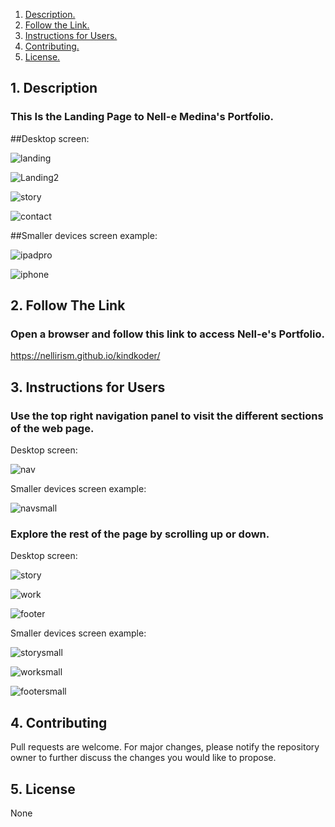 1. [ Description. ](#desc)
2. [ Follow the Link. ](#urlz)
3. [ Instructions for Users. ](#tips)
4. [ Contributing. ](#contributing)
5. [ License. ](#license)

<a name="desc"></a>
## 1. Description


### This Is the Landing Page to Nell-e Medina's Portfolio.


##Desktop screen:

![landing](https://user-images.githubusercontent.com/71202250/124372674-f4528b00-dc40-11eb-8f8b-0eb7fdb8a6c5.JPG)

![Landing2](https://user-images.githubusercontent.com/71202250/124372676-f74d7b80-dc40-11eb-8e89-e0ef5f0ef7c6.JPG)

![story](https://user-images.githubusercontent.com/71202250/124372681-fae10280-dc40-11eb-9394-158f372c466c.jpg)

![contact](https://user-images.githubusercontent.com/71202250/124372682-fe748980-dc40-11eb-8858-2648b080cfa5.JPG)


##Smaller devices screen example:

![ipadpro](https://user-images.githubusercontent.com/71202250/124372726-61feb700-dc41-11eb-978f-9780948efb5e.JPG)

![iphone](https://user-images.githubusercontent.com/71202250/124372728-63c87a80-dc41-11eb-9783-cd91d9ec3e50.JPG)


<a name="urlz"></a>
## 2. Follow The Link

### Open a browser and follow this link to access Nell-e's Portfolio.


https://nellirism.github.io/kindkoder/

<a name="tips"></a>
## 3. Instructions for Users


### Use the top right navigation panel to visit the different sections of the web page.

Desktop screen:

![nav](https://user-images.githubusercontent.com/71202250/113500117-5bd92d00-94d0-11eb-8a99-8de74a1498bd.JPG)


Smaller devices screen example:

![navsmall](https://user-images.githubusercontent.com/71202250/113500139-888d4480-94d0-11eb-94dc-cb2a3be1e51c.JPG)



### Explore the rest of the page by scrolling up or down.

Desktop screen:

![story](https://user-images.githubusercontent.com/71202250/113500153-9f339b80-94d0-11eb-98a4-0001bf54db36.jpg)

![work](https://user-images.githubusercontent.com/71202250/113500159-ac508a80-94d0-11eb-9027-7ac4e6ddcd14.JPG)


![footer](https://user-images.githubusercontent.com/71202250/113500163-b6728900-94d0-11eb-82ed-bcfe3334a3b2.JPG)


Smaller devices screen example:

![storysmall](https://user-images.githubusercontent.com/71202250/113500201-efaaf900-94d0-11eb-85a7-2fd05f5c5c82.JPG)

![worksmall](https://user-images.githubusercontent.com/71202250/113500210-f8033400-94d0-11eb-94eb-a7acc4849f96.JPG)

![footersmall](https://user-images.githubusercontent.com/71202250/113500213-ff2a4200-94d0-11eb-8634-45b75fecb6d7.JPG)



<a name="contributing"></a>
## 4. Contributing
Pull requests are welcome. For major changes, please notify the repository owner to further discuss the changes you would like to propose. 

<a name="license"></a>
## 5. License
None
